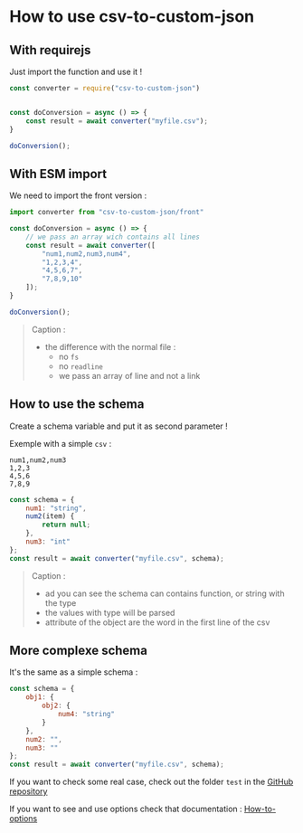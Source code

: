 # How to use csv-to-custom-json

## With requirejs

Just import the function and use it !

```js
const converter = require("csv-to-custom-json")


const doConversion = async () => {
    const result = await converter("myfile.csv");
}

doConversion();

```

## With ESM import

We need to import the front version :

```js
import converter from "csv-to-custom-json/front"

const doConversion = async () => {
    // we pass an array wich contains all lines
    const result = await converter([
        "num1,num2,num3,num4",
        "1,2,3,4",
        "4,5,6,7",
        "7,8,9,10"
    ]);
}

doConversion();
```

> Caption :
>
> - the difference with the normal file :
>   - no `fs`
>   - no `readline`
>   - we pass an array of line and not a link

## How to use the schema

Create a schema variable and put it as second parameter !

Exemple with a simple `csv` :

```csv
num1,num2,num3
1,2,3
4,5,6
7,8,9
```

```js
const schema = {
    num1: "string",
    num2(item) {
        return null;
    },
    num3: "int"
};
const result = await converter("myfile.csv", schema);
```

> Caption :
>
> - ad you can see the schema can contains function, or string with the type
> - the values with type will be parsed
> - attribute of the object are the word in the first line of the csv

## More complexe schema

It's the same as a simple schema :

```js
const schema = {
    obj1: {
        obj2: {
            num4: "string"
        }
    },
    num2: "",
    num3: ""
};
const result = await converter("myfile.csv", schema);
```

If you want to check some real case, check out the folder `test` in the [GitHub repository](https://github.com/Its-Just-Nans/csv-to-custom-json)

If you want to see and use options check that documentation : [How-to-options](./How-to-options.md)
